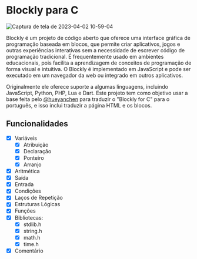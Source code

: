 # Blockly para C

![Captura de tela de 2023-04-02 10-59-04](https://user-images.githubusercontent.com/9157977/229357578-d88c4d83-75bc-4aca-971b-169eaf543bcb.png)

Blockly é um projeto de código aberto que oferece uma interface gráfica de programação baseada em blocos, que permite criar aplicativos, jogos e outras experiências interativas sem a necessidade de escrever código de programação tradicional. É frequentemente usado em ambientes educacionais, pois facilita a aprendizagem de conceitos de programação de forma visual e intuitiva. O Blockly é implementado em JavaScript e pode ser executado em um navegador da web ou integrado em outros aplicativos. 

Originalmente ele oferece suporte a algumas linguagens, incluindo JavaScript, Python, PHP, Lua e Dart. Este projeto tem como objetivo usar a base feita pelo [@hueyanchen](https://github.com/hueyanchen) para traduzir o "Blockly for C" para o português, e isso inclui traduzir a página HTML e os blocos.

## Funcionalidades 

- [x] Variáveis
  - [x] Atribuição 
  - [x] Declaração
  - [x] Ponteiro
  - [x] Arranjo
- [x] Aritmética
- [x] Saída
- [x] Entrada
- [x] Condições
- [x] Laços de Repetição
- [x] Estruturas Lógicas
- [x] Funções
- [x] Bibliotecas:
  - [x] stdlib.h
  - [x] string.h
  - [x] math.h
  - [x] time.h
- [x] Comentário
